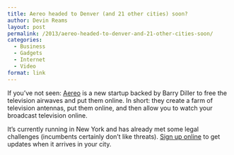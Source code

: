 ```yaml
---
title: Aereo headed to Denver (and 21 other cities) soon?
author: Devin Reams
layout: post
permalink: /2013/aereo-headed-to-denver-and-21-other-cities-soon/
categories:
  - Business
  - Gadgets
  - Internet
  - Video
format: link
---
```

If you&#8217;ve not seen: [Aereo][1] is a new startup backed by Barry Diller to free the television airwaves and put them online. In short: they create a farm of television antennas, put them online, and then allow you to watch your broadcast television online.

It&#8217;s currently running in New York and has already met some legal challenges (incumbents certainly don&#8217;t like threats). [Sign up online][2] to get updates when it arrives in your city.

 [1]: https://aereo.com/how-it-works
 [2]: https://aereo.com/preregister/